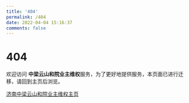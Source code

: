 ```yaml
---
title: '404'
permalink: /404
date: 2022-04-04 15:16:37
comments: false
---
```


# 404

欢迎访问 **中梁云山和院业主维权**服务，为了更好地提供服务，本页面已进行迁移，请回到主页后浏览。

[济南中梁云山和院业主维权主页](/)


